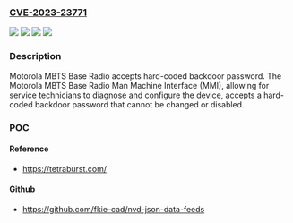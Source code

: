 ### [CVE-2023-23771](https://cve.mitre.org/cgi-bin/cvename.cgi?name=CVE-2023-23771)
![](https://img.shields.io/static/v1?label=Product&message=MBTS%20Base%20Radio&color=blue)
![](https://img.shields.io/static/v1?label=Version&message=R05.x2.57%20&color=brightgreen)
![](https://img.shields.io/static/v1?label=Version&message=r05.x2.57%20&color=brightgreen)
![](https://img.shields.io/static/v1?label=Vulnerability&message=Use%20of%20Hard-coded%20Password&color=brightgreen)

### Description

Motorola MBTS Base Radio accepts hard-coded backdoor password. The Motorola MBTS Base Radio Man Machine Interface (MMI), allowing for service technicians to diagnose and configure the device, accepts a hard-coded backdoor password that cannot be changed or disabled.

### POC

#### Reference
- https://tetraburst.com/

#### Github
- https://github.com/fkie-cad/nvd-json-data-feeds

